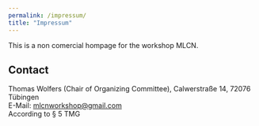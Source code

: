```yaml
---
permalink: /impressum/
title: "Impressum"
---
```

This is a non comercial hompage for the workshop MLCN.

## Contact
Thomas Wolfers (Chair of Organizing Committee), Calwerstraße 14, 72076 Tübingen 
<br>
E-Mail: mlcnworkshop@gmail.com 
<br>
According to § 5 TMG
